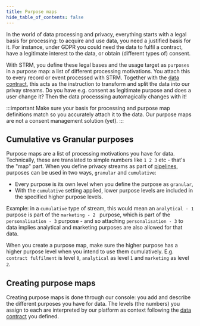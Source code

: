 ```yaml
---
title: Purpose maps
hide_table_of_contents: false
---
```

In the world of data processing and privacy, everything starts with a legal basis for processing: to acquire and use data, you need a justified basis for it. For instance, under GDPR you could need the data to fulfil a contract, have a legitimate interest to the data, or obtain (different types of) consent.

With STRM, you define these legal bases and the usage target as `purposes` in a purpose map: a list of different processing motivations. You attach this to every record or event processed with STRM. Together with the [data contract](docs/02-concepts/02-data-contracts/index.md), this acts as the instruction to transform and split the data into our privay streams. Do you have e.g. consent as legitimate purpose and does a user change it? Then the data processsing automagically changes with it! 

:::important
Make sure your basis for processing and purpose map definitions match so you accurately attach it to the data. Our purpose maps are not a consent management solution (yet).
:::

## Cumulative vs Granular purposes
Purpose maps are a list of processing motivations you have for data. Technically, these are translated to simple numbers like `1 2 3` etc - that's the "map" part. When you define privacy streams as part of [pipelines](docs/02-concepts/01-data-processing/03-data-pipelines.md), purposes can be used in two ways, `granular` and `cumulative`:

- Every purpose is its own level when you define the purpose as `granular`,
- With the `cumulative` setting applied, lower purpose levels are included in the specified higher purpose levels. 

Example: in a `cumulative` type of stream, this would mean an `analytical - 1` purpose is part of the `marketing - 2 ` purpose, which is part of the `personalisation - 3` purpose - and so attaching `personalisation - 3` to data implies analytical and marketing purposes are also allowed for that data.

When you create a purpose map, make sure the higher purpose has a higher purpose level when you intend to use them cumulatively. E.g. `contract fulfilment` is level `0`, `analytical` as level `1` and `marketing` as level `2`.

## Creating purpose maps
Creating purpose maps is done through our console: you add and describe the different purposes you have for data. The levels (the numbers) you assign to each are interpreted by our platform as context following the [data contract](docs/02-concepts/02-data-contracts/index.md) you defined.
